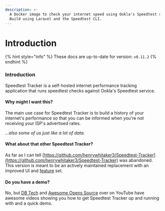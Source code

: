 ```yaml
---
description: >-
  A Docker image to check your internet speed using Ookla's Speedtest service.
  Build using Laravel and the Speedtest CLI.
---
```


# Introduction



{% hint style="info" %}
These docs are up-to-date for version: `v0.11.2`
{% endhint %}

### Introduction

Speedtest Tracker is a self-hosted internet performance tracking application that runs speedtest checks against Ookla's Speedtest service.

#### Why might I want this?

The main use case for Speedtest Tracker is to build a history of your internet's performance so that you can be informed when you're not receiving your ISP's advertised rates.

_...also some of us just like a lot of data._

#### What about that other Speedtest Tracker?

As far as I can tell [https://github.com/henrywhitaker3/Speedtest-Tracker](https://github.com/henrywhitaker3/Speedtest-Tracker) was abandoned. This version is meant to be an actively maintained replacement with an improved UI and [feature](getting-started/features.md) set.

#### Do you have a demo?

No, but [DB Tech](https://www.youtube.com/watch?v=feArak6WCLw) and [Awesome Opens Source](https://www.youtube.com/watch?v=iyRUj77cjKg) over on YouTube have awesome videos showing you how to get Speedtest Tracker up and running with and a quick demo.
